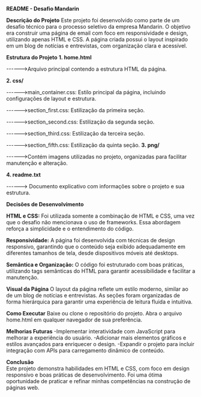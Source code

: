 **README - Desafio Mandarin**

**Descrição do Projeto**
Este projeto foi desenvolvido como parte de um desafio técnico para o processo seletivo da empresa Mandarin. 
O objetivo era construir uma página de email com foco em responsividade e design, utilizando apenas HTML e CSS. 
A página criada possui o layout inspirado em um blog de notícias e entrevistas, com organização clara e acessível.


**Estrutura do Projeto**
**1. home.html**

------>Arquivo principal contendo a estrutura HTML da página.

**2. css/**

------>main_container.css: Estilo principal da página, incluindo configurações de layout e estrutura.

------>section_first.css: Estilização da primeira seção.

------>section_second.css: Estilização da segunda seção.

------>section_third.css: Estilização da terceira seção.

------>section_fifth.css: Estilização da quinta seção.
**3. png/**

------>Contém imagens utilizadas no projeto, organizadas para facilitar manutenção e alteração.

**4. readme.txt**

------> Documento explicativo com informações sobre o projeto e sua estrutura.


**Decisões de Desenvolvimento**

**HTML e CSS:** 
Foi utilizada somente a combinação de HTML e CSS, uma vez que o desafio não mencionava o uso de frameworks. 
Essa abordagem reforça a simplicidade e o entendimento do código.

**Responsividade:**
A página foi desenvolvida com técnicas de design responsivo, garantindo que o conteúdo seja 
exibido adequadamente em diferentes tamanhos de tela, desde dispositivos móveis até desktops.

**Semântica e Organização:**
O código foi estruturado com boas práticas, utilizando tags semânticas do HTML para garantir
acessibilidade e facilitar a manutenção.

**Visual da Página**
O layout da página reflete um estilo moderno, similar ao de um blog de notícias e entrevistas. 
As seções foram organizadas de forma hierárquica para garantir uma experiência de leitura 
fluida e intuitiva.

**Como Executar**
Baixe ou clone o repositório do projeto.
Abra o arquivo home.html em qualquer navegador de sua preferência.


**Melhorias Futuras**
-Implementar interatividade com JavaScript para melhorar a experiência do usuário.
-Adicionar mais elementos gráficos e estilos avançados para enriquecer o design.
-Expandir o projeto para incluir integração com APIs para carregamento dinâmico de conteúdo.


**Conclusão**
<br>
Este projeto demonstra habilidades em HTML e CSS, com foco em design responsivo e boas práticas de desenvolvimento. 
Foi uma ótima oportunidade de praticar e refinar minhas competências na construção de páginas web.
